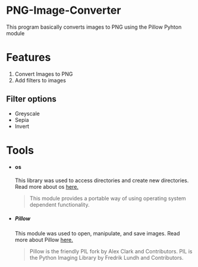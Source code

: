 # PNG-Image-Converter
This program basically converts images to PNG using the Pillow Pyhton module 

# Features
1. Convert Images to PNG
2. Add filters to images  

## Filter options
* Greyscale 
* Sepia 
* Invert

# Tools

* #### os

  This library was used to access directories and create new directories. Read more about os [here.](https://docs.python.org/3/library/os.html)
  
  >This module provides a portable way of using operating system dependent functionality.

* ##### Pillow
  This module was used to open, manipulate, and save images. Read more about Pillow [here.](https://pillow.readthedocs.io/en/stable/)
  
  >Pillow is the friendly PIL fork by Alex Clark and Contributors. PIL is the Python Imaging Library by Fredrik Lundh and Contributors.


  
